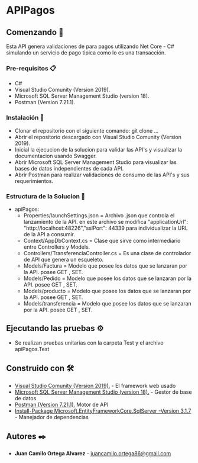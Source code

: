 # APIPagos

## Comenzando 🚀

Esta API genera validaciones de para pagos utilizando Net Core - C# simulando un servicio de pago tipica como lo es una transacción.


### Pre-requisitos 📋

- C#
- Visual Studio Comunity (Version 2019).
- Microsoft SQL Server Management Studio (version 18).
- Postman (Version 7.21.1).

### Instalación 🔧

- Clonar el repositorio con el siguiente comando: git clone ...
- Abrir el repositorio descargado con Visual Studio Comunity (Version 2019).
- Inicial la ejecucion de la solucion para validar las API's y visualizar la documentacion usando Swagger.
- Abrir Microsoft SQL Server Management Studio para visualizar las bases de datos independientes de cada API.
- Abrir Postman para realizar validaciones de consumo de las API's y sus requerimientos. 

### Estructura de la Solucion 🔧
- apiPagos:
    - Properties/launchSettings.json = Archivo .json que controla el lanzamiento de la API. en este archivo se modifica "applicationUrl": 
        "http://localhost:48226","sslPort": 44339 para individualizar la URL de la API a consumir.
    - Context/AppDbContext.cs = Clase que sirve como intermediario entre Controllers y  Models.
    - Controllers/TransferenciaController.cs = Es una clase de controlador de API que genera un esqueleto.
    - Models/Factura = Modelo que posee los datos que se lanzaran por la API. posee GET , SET.
    - Models/Pedido = Modelo que posee los datos que se lanzaran por la API. posee GET , SET.
    - Models/producto = Modelo que posee los datos que se lanzaran por la API. posee GET , SET.
    - Models/transferencia = Modelo que posee los datos que se lanzaran por la API. posee GET , SET.

## Ejecutando las pruebas ⚙️

- Se realizan pruebas unitarias con la carpeta Test y el archivo apiPagos.Test

## Construido con 🛠️

* [Visual Studio Comunity (Version 2019).](https://visualstudio.microsoft.com/es/downloads/) - El framework web usado
* [Microsoft SQL Server Management Studio (version 18).](https://docs.microsoft.com/en-us/sql/ssms/download-sql-server-management-studio-ssms?view=sql-server-ver15) -  Gestor de base de datos
* [Postman (Version 7.21.1).](https://www.postman.com/downloads/) Motor de API
* [Install-Package Microsoft.EntityFrameworkCore.SqlServer -Version 3.1.7](https://www.youtube.com/watch?v=6if4pntcVPA) - Manejador de dependencias

## Autores ✒️

* **Juan Camilo Ortega Alvarez** - [juancamilo.ortega86@gmail.com](https://github.com/JuanOrtega1186)
 

